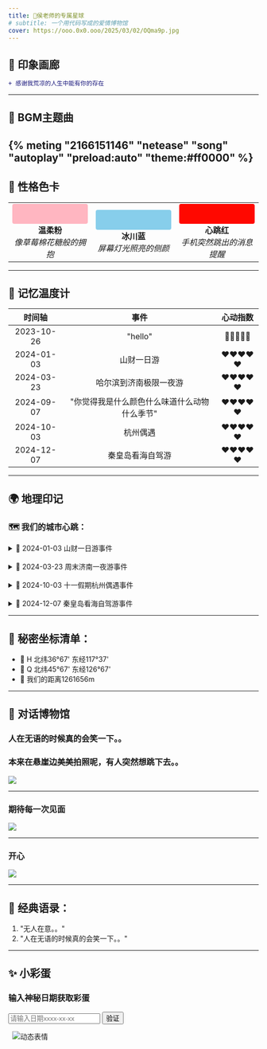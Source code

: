 ```yaml
---
title: 🌸侯老师的专属星球
# subtitle: 一个用代码写成的爱情博物馆
cover: https://ooo.0x0.ooo/2025/03/02/OQma9p.jpg
---
```


## 🎨 **印象画廊**
```diff
+ 感谢我荒凉的人生中能有你的存在
```
---
## 🎵 BGM主题曲
{% meting "2166151146" "netease" "song" "autoplay" "preload:auto" "theme:#ff0000" %}
---
## 🌈 性格色卡

<table>
  <tr>
    <td align="center" width="200px">
      <span style="background:#FFB6C1; display:block; height:40px; border-radius:4px"></span>
      <strong>温柔粉</strong><br>
      <em>像草莓棉花糖般的拥抱</em>
    </td>
    <td align="center" width="200px">
      <span style="background:#87CEEB; display:block; height:40px; border-radius:4px"></span>
      <strong>冰川蓝</strong><br>
      <em>屏幕灯光照亮的侧颜</em>
    </td>
    <td align="center" width="200px">
      <span style="background:rgb(255,8,0); display:block; height:40px; border-radius:4px"></span>
      <strong>心跳红</strong><br>
      <em>手机突然跳出的消息提醒</em>
    </td>
  </tr>
</table>

---

## 📌 **记忆温度计**
| 时间轴        | 事件                          | 心动指数 |
|:-------------:|:-----------------------------:|:--------:|
| 2023-10-26    |           "hello"             | 🌟🌟🌟🌟🌟 |
| 2024-01-03    |         山财一日游             |❤️❤️❤️❤️❤️|
| 2024-03-23    |      哈尔滨到济南极限一夜游     |❤️❤️❤️❤️❤️|
| 2024-09-07    |"你觉得我是什么颜色什么味道什么动物什么季节"|❤️❤️❤️❤️❤️|
| 2024-10-03    |            杭州偶遇           |❤️❤️❤️❤️❤️|
| 2024-12-07    |       秦皇岛看海自驾游         |❤️❤️❤️❤️❤️|

---

## 🌍 地理印记
### 🗺️ 我们的城市心跳：
<details>
<summary>📆 2024-01-03 山财一日游事件</summary>

![](https://ooo.0x0.ooo/2025/03/02/OQg99a.jpg)

![](https://ooo.0x0.ooo/2025/03/02/OQgVuB.jpg)

</details>
<br>
<details>
<summary>📆 2024-03-23 周末济南一夜游事件</summary>

![](https://ooo.0x0.ooo/2025/03/02/OQglPK.jpg)

![](https://ooo.0x0.ooo/2025/03/02/OQgd7l.jpg)

![](https://ooo.0x0.ooo/2025/03/02/OQgsLg.jpg)

![](https://ooo.0x0.ooo/2025/03/02/OQgfzs.jpg)

![](https://ooo.0x0.ooo/2025/03/02/OQg2TS.jpg)

![](https://ooo.0x0.ooo/2025/03/02/OQguOL.jpg)

</details>
<br>
<details>
<summary>📆 2024-10-03 十一假期杭州偶遇事件</summary>

![](https://ooo.0x0.ooo/2025/03/02/OQm5vY.jpg)

![](https://ooo.0x0.ooo/2025/03/02/OQmMFx.jpg)

![](https://ooo.0x0.ooo/2025/03/02/OQg6vN.jpg)

</details>
<br>
<details>
<summary>📆 2024-12-07 秦皇岛看海自驾游事件</summary>

![](https://ooo.0x0.ooo/2025/03/02/OQg8cC.jpg)

![](https://ooo.0x0.ooo/2025/03/02/OQmqUU.jpg)

![](https://ooo.0x0.ooo/2025/03/02/OQma9p.jpg)

</details>

---
## 📍 秘密坐标清单：
- 🧭 H 北纬36°67' 东经117°37' 
- 🧭 Q 北纬45°67' 东经126°67' 
- 🧭 我们的距离1261656m

---

## 🤹 对话博物馆
### 人在无语的时候真的会笑一下。。
### 本来在悬崖边美美拍照呢，有人突然想跳下去。。
![](https://ooo.0x0.ooo/2025/03/02/OQgcOb.jpg)

---

### 期待每一次见面

![](https://ooo.0x0.ooo/2025/03/02/OQgINi.jpg)

---

### 开心

![](https://ooo.0x0.ooo/2025/03/02/OQmBdv.jpg)

---

## 🔄 经典语录：
1. "无人在意。。"
2. "人在无语的时候真的会笑一下。。"
---
## ✨ 小彩蛋
### 输入神秘日期获取彩蛋
<input type="password" id="secretInput" placeholder="请输入日期xxxx-xx-xx">
<button onclick="checkAndRedirect()">验证</button>

<p id="message" style="color: red;"></p>

<script>
  const presetValue = "2023-10-26"; 

  function checkAndRedirect() {
    // 获取输入内容并去除首尾空格
    const userInput = document.getElementById('secretInput').value.trim();
    const messageElement = document.getElementById('message');

    if (userInput === presetValue) {
      // 匹配时跳转到目标URL
      window.location.href = "https://mzt.hlj.gov.cn/mzt/c109888/202308/c00_31660034.shtml"; // 替换为你的目标网址
    } else {
      // 不匹配时显示错误提示
      messageElement.textContent = "输入错误，请重试！";
    }
  }
</script>
 
![动态表情](https://media.giphy.com/media/26xBwdIuRJiAIqHwA/giphy.gif)